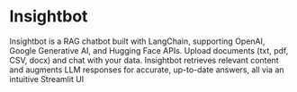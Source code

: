 # Insightbot
Insightbot is a RAG chatbot built with LangChain, supporting OpenAI, Google Generative AI, and Hugging Face APIs. Upload documents (txt, pdf, CSV, docx) and chat with your data. Insightbot retrieves relevant content and augments LLM responses for accurate, up-to-date answers, all via an intuitive Streamlit UI
